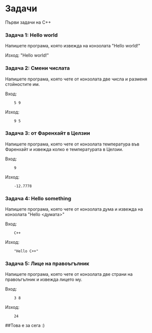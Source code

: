 Задачи
=====================

Първи задачи на C++

### Задача 1: Hello world
Напишете програма, която извежда на конзолата "Hello world!"

Изход:
"Hello world!"

### Задача 2: Смени числата
Напишете програма, която чете от конзолата две числа и разменя стойностите им.

Вход: 
```
	5 9
```
Изход: 
```
	9 5
```

### Задача 3: от Фаренхайт в Целзии
Напишете програма, която чете от конзолата температура във Фаренхайт и извежда колко е температурата в Целзии.

Вход: 
```
	9
```
Изход: 
```
	-12.7778
```

### Задача 4: Hello something
Напишете програма, която чете от конзолата дума и извежда на конзолата "Hello <думата>"

Вход: 
```
	C++
```
Изход: 
```
	"Hello C++"
```
### Задача 5: Лице на правоъгълник
Напишете програма, която чете от конзолата две страни на правоъгълник и извежда лицето му.

Вход: 
```
	3 8
```
Изход: 
```
	24
```

##Това е за сега :)
